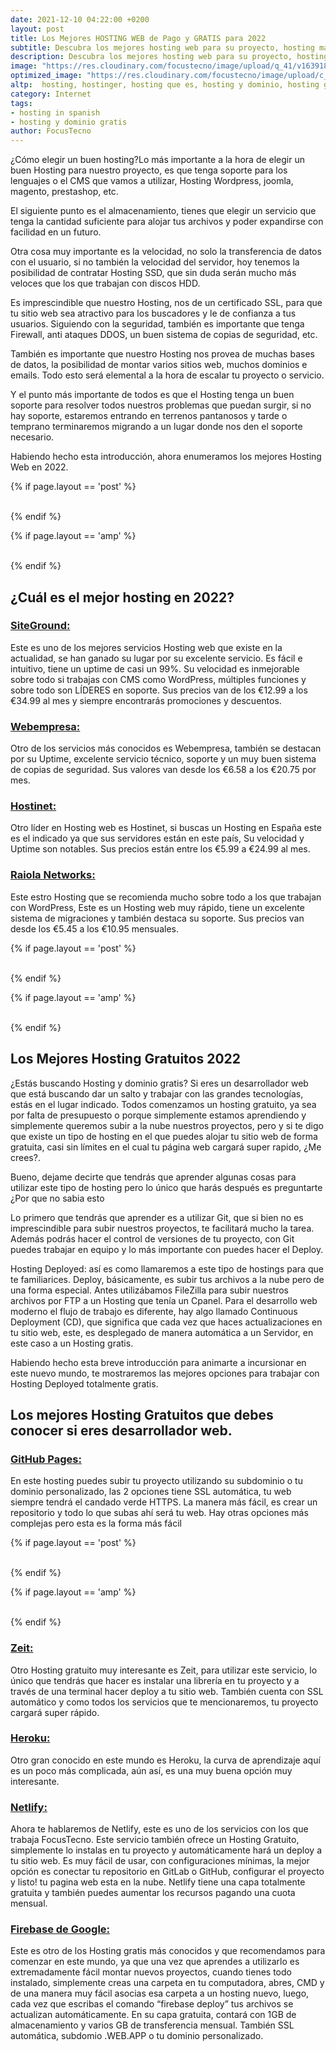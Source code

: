 ```yaml
---
date: 2021-12-10 04:22:00 +0200
layout: post
title: Los Mejores HOSTING WEB de Pago y GRATIS para 2022
subtitle: Descubra los mejores hosting web para su proyecto, hosting más barato y gratuitos. Hosting Wordpress, Cloud y hosting españa
description: Descubra los mejores hosting web para su proyecto, hosting más barato y gratuitos. Hosting Wordpress, Cloud y hosting españa
image: "https://res.cloudinary.com/focustecno/image/upload/q_41/v1639189215/los-mejores-hosting-web-de-pago-y-gratis-para-2022_dvnzyt.jpg"
optimized_image: "https://res.cloudinary.com/focustecno/image/upload/c_scale,q_41,w_462/v1639189215/los-mejores-hosting-web-de-pago-y-gratis-para-2022_dvnzyt.jpg"
altp:  hosting, hostinger, hosting que es, hosting y dominio, hosting gratis, hosting gratuito, hostinger webmail, hosting significado, hosting mexico, hosting argentina, hosting amazon, hosting anual, hosting amazon precios, hosting asp.net, hosting argentina precios, hosting antel, hosting azure, hosting barato, hosting bolivia, hosting bahia, hosting barato wordpress, hosting bluehost, hosting bancoomeva, hosting base de datos, hosting barato chile, hosting colombia, hosting chile, hosting compartido, hosting cpanel, hosting correo, hosting cloud, hosting concepto, hosting checker, hosting definicion, hosting dedicado, hosting de google, hosting dominio, hosting de minecraft, hosting de paginas web, hosting de correo, hosting definition, hosting en español, hosting ecuador, hosting españa, hosting ejemplos, hosting economico, hosting en la nube, hosting en argentina, hosting en chile, hosting free, hosting firebase, hosting fivem, hosting ftp, hosting facil, hosting free cpanel, hosting free wordpress, hosting free 2021, hosting godaddy, hosting google, hosting gratis con cpanel, hosting gratuito wordpress, hosting gratuito para pruebas, hosting gratis para paginas web, hosting hd premium, hosting hostgator, hosting html, hosting hostinger, hosting house express morelia, hosting heroku, hosting house, hosting hd premium opiniones, hosting ionos, hosting ilimitado, hosting informatica, hosting internet, hosting iis, hosting iniciar sesion, hosting infinityfree, hosting internacional, hosting java, hoisting javascript, hosting java gratis, hosting joomla, hosting java tomcat, hosting juegos, hosting jsp, hosting java méxico, hosting koryfi, hosting kubernetes, hosting kinsta, hosting.kr, hosting kg, hosting kya hai, hosting kahoot, hosting kz, hosting latinoamerica, hosting labs, hosting linux, hosting labs sac, hosting laravel, hosting login, hosting local, hosting logo, hosting minecraft, hosting montevideo, hosting minecraft gratis, hosting mexico clientes, hosting meaning, hosting moodle, hosting mas barato, hosting net, hosting nodejs, hosting nice, hosting namecheap, hosting neubox, hosting ninja, hosting net core, hosting node js gratis, hosting ovh, hosting one, hosting offshore, hosting orange, hosting online, hosting o dominio, hosting o servidor, hosting odoo, hosting peru, hosting power, hosting plus, hosting precios, hosting paraguay, hosting para wordpress, hosting pagina web, hosting premium, hosting que significa, hosting que es en informatica, hosting quito, hosting que es y como funciona, hosting que es pdf, hosting que soporte python, hosting que es y tipos, hosting reseller, hosting raiola, hosting red, hosting recomendados, hosting react, hosting radio, hosting reseller ilimitado, hosting rapido, hosting server, hosting ssi, hosting ssd, hosting server minecraft, hosting sql server, hosting siteground, hosting services, hosting traduccion, hosting traductor, hosting texas, hosting telmex, hosting tipos, hosting telefonica, hosting tienda online, hosting traducir, hosting uruguay, hostingunlock, hosting usa, hosting unturned, hosting uk, hosting ultra full, hosting uy, hosting ubuntu, hosting vps, hosting venezuela, hosting virtual, hosting ventajas y desventajas, hosting vs housing, hosting vps ventajas y desventajas, hosting vs vps, hosting valor, hosting web, hosting wordpress, hosting web gratis, hosting wordpress gratis, hosting windows, hosting wix, hosting web gratuito, hosting wialon, hosting xpress, hosting xyz, hosting x10, hosting xampp, hosting xataka, hosting xampp gratis, hosting por 1 año, hosting xtec, hosting y dominio gratis, hosting y dominio precios, hosting y dominio colombia, hosting y dominio ecuador, hosting y dominio godaddy, hosting y dominio chile, hosting y dominio gratis wordpress, hosting zoho, hosting zz, hosting zone, hosting zdjec, hosting zoom meetings, hosting zdarma, hosting zoom, hosting zoom webinar, hostinger argentina, http://hostinger.com, hostinger mail, hostinger gratis, hostinger colombia, hostinger login, hostinger dominio, hostinger app, hostinger afiliados, hostinger atencion al cliente, hostinger affiliate, hostinger argentina opiniones, hostinger angular, hostinger acceso, hostinger bolivia, hostinger brasil, hostinger blog, hostinger black friday, hostinger base de datos, hostinger buscar dominio, hostinger br, hostinger barato, hostinger correo, hostinger cpanel, hostinger chile, hostinger caracteristicas, hostinger cupon, hostinger contacto, hostinger comprar dominio, hostinger dns, hostinger dominio gratis, hostinger domain, hostinger django, hostinger docker, hostinger descargar, hostinger descuento, hostinger email, hostinger es, hostinger ecuador, hostinger es bueno, hostinger email login, hostinger empresarial, hostinger entrar, and hostinger español 
category: Internet
tags:
- hosting in spanish
- hosting y dominio gratis
author: FocusTecno
---
```

¿Cómo elegir un buen hosting?Lo más importante a la hora de elegir un buen Hosting para nuestro proyecto, es que tenga soporte para los lenguajes o el CMS que vamos a utilizar, Hosting Wordpress, joomla, magento, prestashop, etc.

El siguiente punto es el almacenamiento, tienes que elegir un servicio que tenga la cantidad suficiente para alojar tus archivos y poder expandirse con facilidad en un futuro. 

Otra cosa muy importante es la velocidad, no solo la transferencia de datos con el usuario, si no también la velocidad del servidor, hoy tenemos la posibilidad de contratar Hosting SSD, que sin duda serán mucho más veloces que los que trabajan con discos HDD.

Es imprescindible que nuestro Hosting, nos de un certificado SSL, para que tu sitio web sea atractivo para los buscadores y le de confianza a tus usuarios. Siguiendo con la seguridad, también es importante que tenga Firewall, anti ataques DDOS, un buen sistema de copias de seguridad, etc.

También es importante que nuestro Hosting nos provea de muchas bases de datos, la posibilidad de montar varios sitios web, muchos dominios e emails. Todo esto será elemental a la hora de escalar tu proyecto o servicio. 

Y el punto más importante de todos es que el Hosting tenga un buen soporte para resolver todos nuestros problemas que puedan surgir, si no hay soporte, estaremos entrando en terrenos pantanosos y tarde o temprano terminaremos migrando a un lugar donde nos den el soporte necesario.

Habiendo hecho esta introducción, ahora enumeramos los mejores Hosting Web en 2022.

{% if page.layout == 'post' %}
<br/>
<ins class="adsbygoogle"
     style="display:block"
     data-ad-client="ca-pub-4858467408884489"
     data-ad-slot="4415831152"
     data-ad-format="auto"
     data-full-width-responsive="true"></ins>
<script>
     (adsbygoogle = window.adsbygoogle || []).push({});
</script>
<br/>
{% endif %}

{% if page.layout == 'amp' %}
<br/>
<amp-ad width="100vw" height="320"
     type="adsense"
     data-ad-client="ca-pub-4858467408884489"
     data-ad-slot="4415831152"
     data-auto-format="rspv"
     data-full-width="">
  <div overflow=""></div>
</amp-ad>
<br/>
{% endif %}


## ¿Cuál es el mejor hosting en 2022?

### [SiteGround:](https://bit.ly/SiteGround-Focus)

Este es uno de los mejores servicios Hosting web que existe en la actualidad, se han ganado su lugar por su excelente servicio. Es fácil e intuitivo, tiene un uptime de casi un 99%. Su velocidad es inmejorable sobre todo si trabajas con CMS como WordPress, múltiples funciones y sobre todo son LÍDERES en soporte. Sus precios van de los €12.99 a los €34.99 al mes y siempre encontrarás promociones y descuentos.

### [Webempresa:](https://www.webempresa.com/)

Otro de los servicios más conocidos es Webempresa, también se destacan por su Uptime, excelente servicio técnico, soporte y un muy buen sistema de copias de seguridad. Sus valores van desde los €6.58 a los €20.75 por mes. 

### [Hostinet:](https://www.hostinet.com/)

Otro líder en Hosting web es Hostinet, si buscas un Hosting en España este es el indicado ya que sus servidores están en este país, Su velocidad y Uptime son notables. Sus precios están entre los  €5.99 a  €24.99 al mes. 

### [Raiola Networks:](https://raiolanetworks.es//)

Este estro Hosting que se recomienda mucho sobre todo a los que trabajan con WordPress, Este es un Hosting web muy rápido, tiene un excelente sistema de migraciones y también destaca su soporte. Sus precios van desde los €5.45 a los €10.95 mensuales.

{% if page.layout == 'post' %}
<br/>
<ins class="adsbygoogle"
     style="display:block"
     data-ad-client="ca-pub-4858467408884489"
     data-ad-slot="2382378960"
     data-ad-format="auto"
     data-full-width-responsive="true"></ins>
<script>
     (adsbygoogle = window.adsbygoogle || []).push({});
</script>
<br/>
{% endif %}

{% if page.layout == 'amp' %}
<br/>
<amp-ad width="100vw" height="320"
     type="adsense"
     data-ad-client="ca-pub-4858467408884489"
     data-ad-slot="2382378960"
     data-auto-format="rspv"
     data-full-width="">
  <div overflow=""></div>
</amp-ad>
<br/>
{% endif %}

## Los Mejores Hosting Gratuitos 2022

¿Estás buscando Hosting y dominio gratis? Si eres un desarrollador web que está buscando dar un salto y trabajar con las grandes tecnologías, estás en el lugar indicado. Todos comenzamos un hosting gratuito, ya sea por falta de presupuesto o porque simplemente estamos aprendiendo y simplemente queremos subir a la nube nuestros proyectos, pero y si te digo que existe un tipo de hosting en el que puedes alojar tu sitio web de forma gratuita, casi sin límites en el cual tu página web cargará super rapido, ¿Me crees?.

Bueno, dejame decirte que tendrás que aprender algunas cosas para utilizar este tipo de hosting pero lo único que harás después es preguntarte ¿Por que no sabia esto

Lo primero que tendrás que aprender es a utilizar Git, que si bien no es imprescindible para subir nuestros proyectos, te facilitará mucho la tarea. Además podrás hacer el control de versiones de tu proyecto, con Git puedes trabajar en equipo y lo más importante con puedes hacer el Deploy.

Hosting Deployed: así es como llamaremos a este tipo de hostings para que te familiarices. Deploy, básicamente, es subir tus archivos a la nube pero de una forma especial. Antes utilizábamos FileZilla para subir nuestros archivos por FTP a un Hosting que tenía un Cpanel. Para el desarrollo web moderno el flujo de trabajo es diferente, hay algo llamado 
Continuous Deployment (CD), que significa que cada vez que haces actualizaciones en tu sitio web, este, es desplegado de manera automática a un Servidor, en este caso a un Hosting gratis.

Habiendo hecho esta breve introducción para animarte a incursionar en este nuevo mundo, te mostraremos las mejores opciones para trabajar con Hosting Deployed totalmente gratis.

## Los mejores Hosting Gratuitos que debes conocer si eres desarrollador web.

### [GitHub Pages:](https://github.com/)

En este hosting puedes subir tu proyecto utilizando su subdominio o tu dominio personalizado, las 2 opciones tiene SSL automática, tu web siempre tendrá el candado verde HTTPS. La manera más fácil, es crear un repositorio y todo lo que subas ahí será tu web. Hay otras opciones más complejas pero esta es la forma más fácil

{% if page.layout == 'post' %}
<br/>
<ins class="adsbygoogle"
     style="display:block"
     data-ad-client="ca-pub-4858467408884489"
     data-ad-slot="5537341138"
     data-ad-format="auto"
     data-full-width-responsive="true"></ins>
<script>
     (adsbygoogle = window.adsbygoogle || []).push({});
</script>
<br/>
{% endif %}

{% if page.layout == 'amp' %}
<br/>
<amp-ad width="100vw" height="320"
     type="adsense"
     data-ad-client="ca-pub-4858467408884489"
     data-ad-slot="5537341138"
     data-auto-format="rspv"
     data-full-width="">
  <div overflow=""></div>
</amp-ad>
<br/>
{% endif %}

### [Zeit:](https://zeit.co/)

Otro Hosting gratuito muy interesante es Zeit, para utilizar este servicio, lo único que tendrás que hacer es instalar una librería en tu proyecto y a través de una terminal hacer deploy a tu sitio web. También cuenta con SSL automático y como todos los servicios que te mencionaremos, tu proyecto cargará super rápido.

### [Heroku:](https://www.heroku.com)

Otro gran conocido en este mundo es Heroku, la curva de aprendizaje aquí es un poco más complicada, aún así, es una muy buena opción muy interesante. 

### [Netlify:](https://www.netlify.com)

Ahora te hablaremos de Netlify, este es uno de los servicios con los que trabaja FocusTecno. Este servicio también ofrece un Hosting Gratuito, simplemente lo instalas en tu proyecto y automáticamente hará un deploy a tu sitio web. Es muy fácil de usar, con configuraciones mínimas, la mejor opción es conectar tu repositorio en GitLab o GitHub, configurar el proyecto y listo! tu pagina web esta en la nube. Netlify tiene una capa totalmente gratuita y también puedes aumentar los recursos pagando una cuota mensual.

### [Firebase de Google:](https://firebase.google.com)

Este es otro de los Hosting gratis más conocidos y que recomendamos para comenzar en este mundo, ya que una vez que aprendes a utilizarlo es extremadamente fácil montar nuevos proyectos, cuando tienes todo instalado, simplemente creas una carpeta en tu computadora, abres, CMD y de una manera muy fácil asocias esa carpeta a un hosting nuevo, luego, cada vez que escribas el comando “firebase deploy” tus archivos se actualizan automáticamente. En su capa gratuita, contará con 1GB de almacenamiento y varios GB de transferencia mensual. También SSL automática, subdomio .WEB.APP o tu dominio personalizado.

